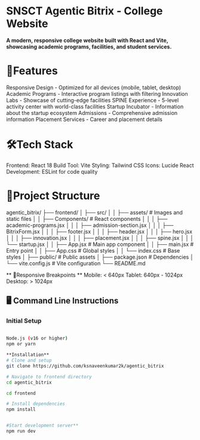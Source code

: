 # SNSCT Agentic Bitrix - College Website

**A modern, responsive college website built with React and Vite, showcasing academic programs, facilities, and student services.**

# 🚀Features
Responsive Design - Optimized for all devices (mobile, tablet, desktop)
Academic Programs - Interactive program listings with filtering
Innovation Labs - Showcase of cutting-edge facilities
SPINE Experience - 5-level activity center with world-class facilities
Startup Incubator - Information about the startup ecosystem
Admissions - Comprehensive admission information
Placement Services - Career and placement details

# 🛠️Tech Stack
Frontend: React 18
Build Tool: Vite
Styling: Tailwind CSS
Icons: Lucide React
Development: ESLint for code quality

# 📁Project Structure
agentic_bitrix/
├── frontend/
│   ├── src/
│   │   ├── assets/          # Images and static files
│   │   ├── Components/      # React components
│   │   │   ├── academic-programs.jsx
│   │   │   ├── admission-section.jsx
│   │   │   ├── BitrixForm.jsx
│   │   │   ├── footer.jsx
│   │   │   ├── header.jsx
│   │   │   ├── hero.jsx
│   │   │   ├── innovation.jsx
│   │   │   ├── placement.jsx
│   │   │   ├── spine.jsx
│   │   │   └── startup.jsx
│   │   ├── App.jsx          # Main app component
│   │   ├── main.jsx         # Entry point
│   │   ├── App.css          # Global styles
│   │   └── index.css        # Base styles
│   ├── public/              # Public assets
│   ├── package.json         # Dependencies
│   └── vite.config.js       # Vite configuration
└── README.md

** 📱Responsive Breakpoints **
Mobile: < 640px
Tablet: 640px - 1024px
Desktop: > 1024px


## 🖥️ Command Line Instructions

### Initial Setup

```bash

Node.js (v16 or higher)
npm or yarn

**Installation**
# Clone and setup
git clone https://github.com/ksnaveenkumar2k/agentic_bitrix

# Navigate to frontend directory
cd agentic_bitrix

cd frontend

# Install dependencies
npm install


#Start development server**
npm run dev



```

